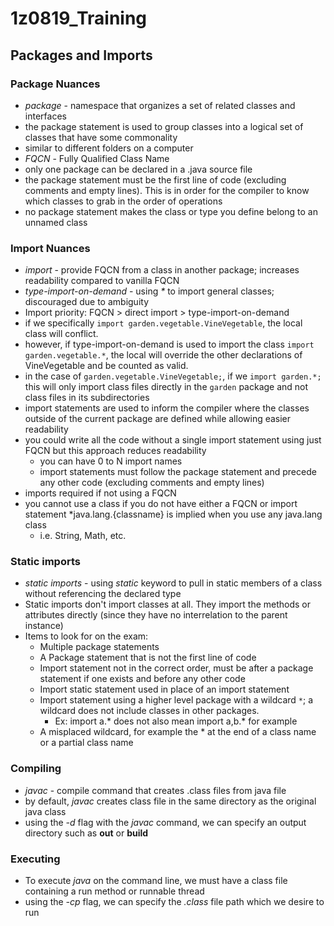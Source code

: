 # 1z0819_Training

## Packages and Imports
### Package Nuances
* *package* - namespace that organizes a set of related classes and interfaces
* the package statement is used to group classes into a logical set of classes that have some commonality
* similar to different folders on a computer
* _FQCN_ - Fully Qualified Class Name
* only one package can be declared in a .java source file
* the package statement must be the first line of code (excluding comments and empty lines). This is in order for the compiler to know which classes to grab in the order of operations
* no package statement makes the class or type you define belong to an unnamed class
### Import Nuances
* *import* - provide FQCN from a class in another package; increases readability compared to vanilla FQCN
* *type-import-on-demand* - using _*_ to import general classes; discouraged due to ambiguity
* Import priority: FQCN > direct import > type-import-on-demand
* if we specifically ```import garden.vegetable.VineVegetable```, the local class will conflict. 
* however, if type-import-on-demand is used to import the class ```import garden.vegetable.*```, the local will override the other declarations of VineVegetable and be counted as valid.
* in the case of ```garden.vegetable.VineVegetable;```, if we ```import garden.*;``` this will only import class files directly in the `garden` package and not class files in its subdirectories
* import statements are used to inform the compiler where the classes outside of the current package are defined while allowing easier readability
* you could write all the code without a single import statement using just FQCN but this approach reduces readability
  * you can have 0 to N import names
  * import statements must follow the package statement and precede any other code (excluding comments and empty lines)
* imports required if not using a FQCN
* you cannot use a class if you do not have either a FQCN or import statement
*java.lang.{classname} is implied when you use any java.lang class
  * i.e. String, Math, etc.
### Static imports
* *static imports* - using _static_ keyword to pull in static members of a class without referencing the declared type
* Static imports don't import classes at all. They import the methods or attributes directly (since they have no interrelation to the parent instance)
* Items to look for on the exam:
  * Multiple package statements
  * A Package statement that is not the first line of code
  * Import statement not in the correct order, must be after a package statement if one exists and before any other code
  * Import static statement used in place of an import statement
  * Import statement using a higher level package with a wildcard `*`; a wildcard does not include classes in other packages.
    * Ex: import a.* does not also mean import a,b.* for example
  * A misplaced wildcard, for example the * at the end of a class name or a partial class name
### Compiling
* *javac* - compile command that creates .class files from java file
* by default, *javac* creates class file in the same directory as the original java class
* using the *-d* flag with the *javac* command, we can specify an output directory such as **out** or **build**
### Executing
* To execute *java* on the command line, we must have a class file containing a run method or runnable thread
* using the *-cp* flag, we can specify the _.class_ file path which we desire to run